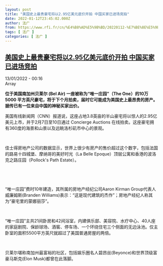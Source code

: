 ```yaml
---
layout: post
title: "美国史上最贵豪宅将以2.95亿美元底价开拍 中国买家已进场竞拍"
date: 2022-01-12T23:45:02.000Z
author: 法广
from: https://www.rfi.fr/cn/%E4%B8%AD%E5%9B%BD/20220112-%E7%BE%8E%E5%9B%BD%E5%8F%B2%E4%B8%8A%E6%9C%80%E8%B4%B5%E8%B1%AA%E5%AE%85%E5%B0%86%E4%BB%A52-95%E4%BA%BF%E7%BE%8E%E5%85%83%E5%BA%95%E4%BB%B7%E5%BC%80%E6%8B%8D-%E4%B8%AD%E5%9B%BD%E4%B9%B0%E5%AE%B6%E5%B7%B2%E8%BF%9B%E5%9C%BA%E7%AB%9E%E6%8B%8D
tags: [ 法广 ]
categories: [ 法广 ]
---
```

<!--1642031102000-->
[美国史上最贵豪宅将以2.95亿美元底价开拍 中国买家已进场竞拍](https://www.rfi.fr/cn/%E4%B8%AD%E5%9B%BD/20220112-%E7%BE%8E%E5%9B%BD%E5%8F%B2%E4%B8%8A%E6%9C%80%E8%B4%B5%E8%B1%AA%E5%AE%85%E5%B0%86%E4%BB%A52-95%E4%BA%BF%E7%BE%8E%E5%85%83%E5%BA%95%E4%BB%B7%E5%BC%80%E6%8B%8D-%E4%B8%AD%E5%9B%BD%E4%B9%B0%E5%AE%B6%E5%B7%B2%E8%BF%9B%E5%9C%BA%E7%AB%9E%E6%8B%8D)
------

<div>
<div>13/01/2022 - 00:16</div>Array<p><strong>                    位于美国南加州贝莱尔 (Bel Air) 一座被称为“唯一庄园”（The One）的10万5000 平方英尺豪宅，将于下个月拍卖，届时它可能成为美国史上最昂贵的房产。据传已有一位来自中国的神秘买家出价。                </strong></p><div >                    <p>美国有线新闻网（CNN）报道说，这座占地3.8英亩的半山豪宅将以惊人的2.95亿美元上市，并于2月7日至10日通过 Concierge Auctions 在线拍卖。这座豪宅拥有360度的海景和山景以及远眺洛杉矶市中心的景观。</p><p> </p><p>佳士得房地产公司的数据显示，世界上很少有房产的售价超过这个数字，包括法国的路易十四城堡、摩纳哥的美好时光（La Belle Epoque）顶层公寓和香港的波洛克之路庄园（Pollock's Path Estate）。</p><p> </p><p> </p><p>“唯一庄园”费时10年建造，其所属的房地产经纪公司Aaron Kirman Group代表人威廉姆斯(Branden Williams)表示：“这是现代建筑的杰作”；房地产经纪人称其为“豪宅里的蒙娜丽莎”。</p><p> </p><p>“唯一庄园”主共21间卧房和42间浴室，内建俱乐部、美容院、水疗中心、40人座的家庭剧院、保龄球场、酒窖、停车场、一个环绕住宅三个侧面的无边泳池。仅主卧室的面积5500平方英尺就超过了美国普通房屋的两倍。</p><p> </p><p>贝莱尔堪称南加州最富裕的社区，包括娱乐圈名人碧昂丝(Beyonce)和世界顶级富豪马斯克(Elon Musk)都曾在此落脚。</p>                                            <div data-selfpromo-newsletter>    </div>    <div data-selfpromo-app>    </div>                </div>
</div>
